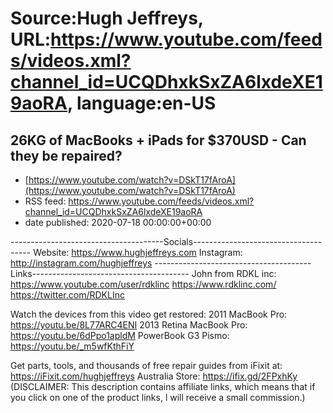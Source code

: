 # Source:Hugh Jeffreys, URL:https://www.youtube.com/feeds/videos.xml?channel_id=UCQDhxkSxZA6lxdeXE19aoRA, language:en-US

## 26KG of MacBooks + iPads for $370USD - Can they be repaired?
 - [https://www.youtube.com/watch?v=DSkT17fAroA](https://www.youtube.com/watch?v=DSkT17fAroA)
 - RSS feed: https://www.youtube.com/feeds/videos.xml?channel_id=UCQDhxkSxZA6lxdeXE19aoRA
 - date published: 2020-07-18 00:00:00+00:00

--------------------------------------Socials-------------------------------------
Website: https://www.hughjeffreys.com 
Instagram: http://instagram.com/hughjeffreys
---------------------------------------Links---------------------------------------
John from RDKL inc:
https://www.youtube.com/user/rdklinc
https://www.rdklinc.com/
https://twitter.com/RDKLInc

Watch the devices from this video get restored:
2011 MacBook Pro: https://youtu.be/8L77ARC4ENI
2013 Retina MacBook Pro: https://youtu.be/6dPpo1apldM
PowerBook G3 Pismo: https://youtu.be/_m5wfKthFiY

Get parts, tools, and thousands of free repair guides from iFixit at: 
    https://iFixit.com/hughjeffreys
Australia Store: https://ifix.gd/2FPxhKy
(DISCLAIMER: This description contains affiliate links, which means that if you click on one of the product links, l will receive a small commission.)

